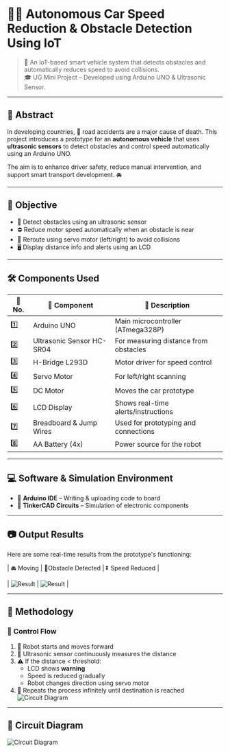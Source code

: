 # 🚗💡 Autonomous Car Speed Reduction & Obstacle Detection Using IoT

> 🔧 An IoT-based smart vehicle system that detects obstacles and automatically reduces speed to avoid collisions.  
🎓 UG Mini Project – Developed using Arduino UNO & Ultrasonic Sensor.

---

## 🧠 Abstract

In developing countries, 🚧 road accidents are a major cause of death. This project introduces a prototype for an **autonomous vehicle** that uses **ultrasonic sensors** to detect obstacles and control speed automatically using an Arduino UNO.

The aim is to enhance driver safety, reduce manual intervention, and support smart transport development. 🚘

---

## 🎯 Objective

- 📡 Detect obstacles using an ultrasonic sensor  
- ⛔ Reduce motor speed automatically when an obstacle is near  
- 🔁 Reroute using servo motor (left/right) to avoid collisions  
- 🖥️ Display distance info and alerts using an LCD  

---

## 🛠️ Components Used

| 🔢 No. | 🔧 Component              | 📄 Description                                  |
|--------|---------------------------|--------------------------------------------------|
| 1️⃣     | Arduino UNO               | Main microcontroller (ATmega328P)               |
| 2️⃣     | Ultrasonic Sensor HC-SR04 | For measuring distance from obstacles           |
| 3️⃣     | H-Bridge L293D            | Motor driver for speed control                  |
| 4️⃣     | Servo Motor               | For left/right scanning                         |
| 5️⃣     | DC Motor                  | Moves the car prototype                         |
| 6️⃣     | LCD Display               | Shows real-time alerts/instructions             |
| 7️⃣     | Breadboard & Jump Wires   | Used for prototyping and connections            |
| 8️⃣     | AA Battery (4x)           | Power source for the robot                      |

---

## 💻 Software & Simulation Environment

- 🧠 **Arduino IDE** – Writing & uploading code to board  
- 🧪 **TinkerCAD Circuits** – Simulation of electronic components

---

## 📷 Output Results

Here are some real-time results from the prototype's functioning:

| 🚘 Moving | 📍Obstacle Detected | ⏬ Speed Reduced |

| ![Result](result_iot_proj/result_1.jpg) | ![Result](result_iot_proj/result_2.jpg) |

---

## 🔁 Methodology

### 🔄 Control Flow

1. 🏁 Robot starts and moves forward  
2. 📏 Ultrasonic sensor continuously measures the distance  
3. ⚠️ If the distance < threshold:
   - LCD shows **warning**
   - Speed is reduced gradually  
   - Robot changes direction using servo motor
4. 🔁 Repeats the process infinitely until destination is reached
![Circuit Diagram](control_flow.jpeg)
---

## 📐 Circuit Diagram

![Circuit Diagram](circuit_diagram.jpeg)
